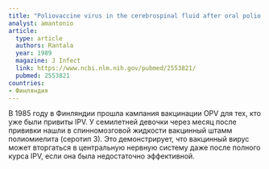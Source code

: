 ```yaml
---
title: "Poliovaccine virus in the cerebrospinal fluid after oral polio vaccination"
analyst: amantonio
article:
  type: article
  authors: Rantala
  year: 1989
  magazine: J Infect
  link: https://www.ncbi.nlm.nih.gov/pubmed/2553821/
  pubmed: 2553821
countries:
- Финляндия
---
```


В 1985 году в Финляндии прошла кампания вакцинации OPV для тех, кто уже были привиты IPV. У семилетней девочки через месяц после прививки нашли в спинномозговой жидкости вакцинный штамм полиомиелита (серотип 3). Это демонстрирует, что вакцинный вирус может вторгаться в центральную нервную систему даже после полного курса IPV, если она была недостаточно эффективной.
